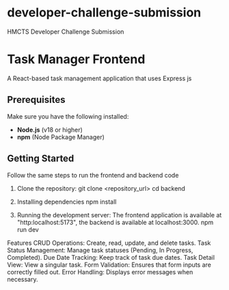 # developer-challenge-submission
HMCTS Developer Challenge Submission


# Task Manager Frontend

A React-based task management application that uses Express js

## Prerequisites

Make sure you have the following installed:
- **Node.js** (v18 or higher)
- **npm** (Node Package Manager)

## Getting Started

Follow the same steps to run the frontend and backend code

1. Clone the repository:
   git clone <repository_url>
   cd backend

2. Installing dependencies
   npm install

3. Running the development server: The frontend application is available at "http:localhost:5173", the backend is available at localhost:3000.
   npm run dev

Features
CRUD Operations: Create, read, update, and delete tasks.
Task Status Management: Manage task statuses (Pending, In Progress, Completed).
Due Date Tracking: Keep track of task due dates.
Task Detail View: View a singular task.
Form Validation: Ensures that form inputs are correctly filled out.
Error Handling: Displays error messages when necessary.

   
   
